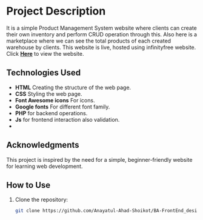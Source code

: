 # Project Description
It is a simple Product Management System website where clients can create their own inventory and perform CRUD operation through this. Also here is a marketplace where we can see the total products of each created warehouse by clients.
This website is live, hosted using infinityfree website. Click **[Here](http://product-management-system.free.nf)** to view the website.

## Technologies Used

- **HTML** Creating the structure of the web page.
- **CSS** Styling the web page.
- **Font Awesome icons** For icons.
- **Google fonts** For different font family.
- **PHP** for backend operations.
-  **Js** for frontend interaction also validation.
-  

## Acknowledgments

This project is inspired by the need for a simple, beginner-friendly website for learning web development.

## How to Use

1. Clone the repository:
   ```bash
   git clone https://github.com/Anayatul-Ahad-Shoikot/BA-FrontEnd_design_01.git
